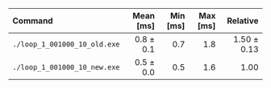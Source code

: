 | Command | Mean [ms] | Min [ms] | Max [ms] | Relative |
|:---|---:|---:|---:|---:|
| `./loop_1_001000_10_old.exe` | 0.8 ± 0.1 | 0.7 | 1.8 | 1.50 ± 0.13 |
| `./loop_1_001000_10_new.exe` | 0.5 ± 0.0 | 0.5 | 1.6 | 1.00 |
